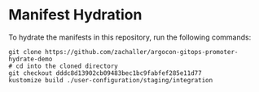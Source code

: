 # Manifest Hydration

To hydrate the manifests in this repository, run the following commands:

```shell
git clone https://github.com/zachaller/argocon-gitops-promoter-hydrate-demo
# cd into the cloned directory
git checkout dddc8d13902cb09483bec1bc9fabfef285e11d77
kustomize build ./user-configuration/staging/integration
```
